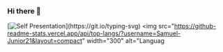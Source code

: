 ### Hi there 👋
 [![Self Presentation](https://readme-typing-svg.herokuapp.com?font=Fira+Code&duration=2000&pause=2000&color=6cb52d&vCenter=true&width=510&lines=Sup%2C+I'm+Samuel+Junior;Can+see+more+about+me%3F+Explore+my+profile!)](https://git.io/typing-svg)
<img src="https://github-readme-stats.vercel.app/api/top-langs/?username=Samuel-Junior21&layout=compact" width="300" alt="Languag
<!--
**Samuel-Junior21/Samuel-Junior21** is a ✨ _special_ ✨ repository because its `README.md` (this file) appears on your GitHub profile.

Here are some ideas to get you started:

- 🔭 I’m currently working on ...
- 🌱 I’m currently learning ...
- 👯 I’m looking to collaborate on ...
- 🤔 I’m looking for help with ...
- 💬 Ask me about ...
- 📫 How to reach me: ...
- 😄 Pronouns: ...
- ⚡ Fun fact: ...
-->

